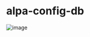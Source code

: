 # alpa-config-db
![image](https://github.com/adesws/alpa-config-db/assets/90428295/81dc994d-e764-4425-891b-5727dacb2142)
